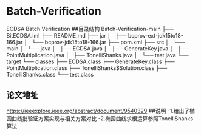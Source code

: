 # Batch-Verification
ECDSA Batch Verification
##目录结构
Batch-Verification-main
├── BitECDSA.iml
├── README.md
├── jar
│   ├── bcprov-ext-jdk15to18-166.jar
│   └── bcprov-jdk15to18-166.jar
├── pom.xml
├── src
│   └── main
│       └── java
│           ├── ECDSA.java
│           ├── GenerateKey.java
│           ├── PointMultiplication.java
│           ├── TonelliShanks.java
│           └── test.java
└── target
    └── classes
        ├── ECDSA.class
        ├── GenerateKey.class
        ├── PointMultiplication.class
        ├── TonelliShanks$Solution.class
        ├── TonelliShanks.class
        └── test.class
## 论文地址
<https://ieeexplore.ieee.org/abstract/document/9540329>
##说明
-1.给出了椭圆曲线批验证方案实现与相关方案对比
-2.椭圆曲线求根运算参照TonelliShanks算法

